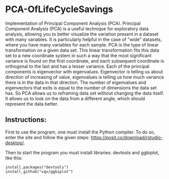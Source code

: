 # PCA-OfLifeCycleSavings
Implementation of Principal Component Analysis (PCA).
Principal Component Analysis (PCA) is a useful technique for exploratory data analysis, allowing you to better visualize the variation present in a dataset with many variables. It is particularly helpful in the case of "wide" datasets, where you have many variables for each sample. PCA is the type of linear transformation on a given data set. This linear transformation fits this data set to a new coordinate system in such a way that the most significant variance is found on the first coordinate, and each subsequent coordinate is orthogonal to the last and has a lesser variance. Each of the principal components is eigenvector with eigenvalues. Eigenvector is telling us about direction of increasing of value, eigenvalues is telling us how much variance there is in the data in that direction. The number of eigenvalues and eigenvectors that exits is equal to the number of dimensions the data set has. So PCA allows us to reframing data set without changing the data itself. It allows us to look on the data from a different angle, which should represent the data better.

## Instructions: 
First to use the program, one must install the Python compiler. To do so, enter the site and follow the given steps: https://posit.co/download/rstudio-desktop/.

Then to start the program you must install libraries: devtools and ggbiplot, like this:


```
install.packages("devtools")
install_github("vqv/ggbiplot")
```
